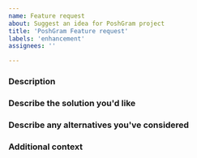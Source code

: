 ```yaml
---
name: Feature request
about: Suggest an idea for PoshGram project
title: 'PoshGram Feature request'
labels: 'enhancement'
assignees: ''

---
```


### Description
<!--- A clear and concise description of what the problem is. Ex. I'm always frustrated when [...] -->

### Describe the solution you'd like
<!--- A clear and concise description of what you want to happen. -->

### Describe any alternatives you've considered
<!--- A clear and concise description of any alternative solutions or features you've considered. -->

### Additional context
<!--- Add any other context or screenshots about the feature request here. -->
